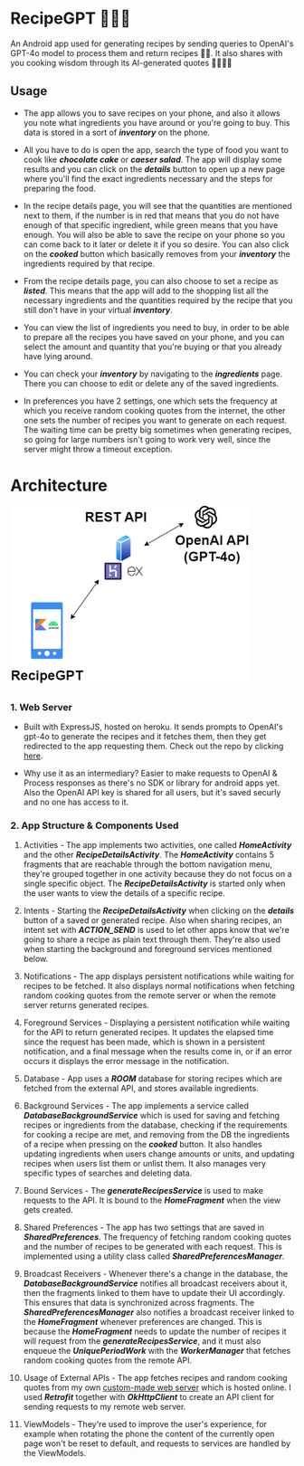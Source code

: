 # RecipeGPT 📜🥗🧁
An Android app used for generating recipes by sending queries to OpenAI's GPT-4o model to process them and return recipes 🤤🍰.
It also shares with you cooking wisdom through its AI-generated quotes 🧠👩🏻‍🍳


## Usage

- The app allows you to save recipes on your phone, and also it allows you note what ingredients you have around or you're going to buy. This data is stored in a sort of ***inventory*** on the phone.

- All you have to do is open the app, search the type of food you want to cook like ***chocolate cake*** or ***caeser salad***. The app will display some results and you can click on the ***details*** button to open up a new page where you'll find the exact ingredients necessary and the steps for preparing the food.

- In the recipe details page, you will see that the quantities are mentioned next to them, if the number is in red that means that you do not have enough of that specific ingredient, while green means that you have enough. You will also be able to save the recipe on your phone so you can come back to it later or delete it if you so desire. You can also click on the ***cooked*** button which basically removes from your ***inventory*** the ingredients required by that recipe.

- From the recipe details page, you can also choose to set a recipe as ***listed***. This means that the app will add to the shopping list all the necessary ingredients and the quantities required by the recipe that you still don't have in your virtual ***inventory***.

- You can view the list of ingredients you need to buy, in order to be able to prepare all the recipes you have saved on your phone, and you can select the amount and quantity that you're buying or that you already have lying around.

- You can check your ***inventory*** by navigating to the ***ingredients*** page. There you can choose to edit or delete any of the saved ingredients.

- In preferences you have 2 settings, one which sets the frequency at which you receive random cooking quotes from the internet, the other one sets the number of recipes you want to generate on each request. The waiting time can be pretty big sometimes when generating recipes, so going for large numbers isn't going to work very well, since the server might throw a timeout exception.

# Architecture

![architecture_pic](screenshots/architecture.png)

### 1. Web Server 
- Built with ExpressJS, hosted on heroku. It sends prompts to OpenAI's gpt-4o to generate the recipes and it fetches them, then they get redirected to the app requesting them. Check out the repo by clicking [here](https://github.com/mmswflow-upb/recipe-provider-web-server.git).

- Why use it as an intermediary? Easier to make requests to OpenAI & Process responses as there's no SDK or library for android apps yet. Also the OpenAI API key is shared for all users, but it's saved securly and no one has access to it.

### 2. App Structure & Components Used
1. Activities - The app implements two activities, one called ***HomeActivity*** and the other ***RecipeDetailsActivity***. The ***HomeActivity*** contains 5 fragments that are reachable through the bottom navigation menu, they're grouped together in one activity because they do not focus on a single specific object. The ***RecipeDetailsActivity*** is started only when the user wants to view the details of a specific recipe.

2. Intents - Starting the ***RecipeDetailsActivity*** when clicking on the ***details*** button of a saved or generated recipe. Also when sharing recipes, an intent set with ***ACTION_SEND*** is used to let other apps know that we're going to share a recipe as plain text through them. They're also used when starting the background and foreground services mentioned below.

3. Notifications - The app displays persistent notifications while waiting for recipes to be fetched. It also displays normal notifications when fetching random cooking quotes from the remote server or when the remote server returns generated recipes.

4. Foreground Services - Displaying a persistent notification while waiting for the API to return generated recipes. It updates the elapsed time since the request has been made, which is shown in a persistent notification, and a final message when the results come in, or if an error occurs it displays the error message in the notification.

5. Database - App uses a ***ROOM*** database for storing recipes which are fetched from the external API, and stores available ingredients. 

6. Background Services - The app implements a service called ***DatabaseBackgroundService*** which is used for saving and fetching recipes or ingredients from the database, checking if the requirements for cooking a recipe are met, and removing from the DB the ingredients of a recipe when pressing on the ***cooked*** button. It also handles updating ingredients when users change amounts or units, and updating recipes when users list them or unlist them. It also manages very specific types of searches and deleting data.

7. Bound Services - The ***generateRecipesService*** is used to make requests to the API. It is bound to the ***HomeFragment*** when the view gets created. 

8. Shared Preferences - The app has two settings that are saved in ***SharedPreferences***. The frequency of fetching random cooking quotes and the number of recipes to be generated with each request. This is implemented using a utility class called ***SharedPreferencesManager***.

9. Broadcast Receivers - Whenever there's a change in the database, the ***DatabaseBackgroundService*** notifies all broadcast receivers about it, then the fragments linked to them have to update their UI accordingly. This ensures that data is synchronized across fragments. The ***SharedPreferencesManager*** also notifies a broadcast receiver linked to the ***HomeFragment*** whenever preferences are changed. This is because the ***HomeFragment*** needs to update the number of recipes it will request from the ***generateRecipesService***, and it must also enqueue the ***UniquePeriodWork*** with the ***WorkerManager*** that fetches random cooking quotes from the remote API. 

10. Usage of External APIs - The app fetches recipes and random cooking quotes from my own [custom-made web server](https://github.com/mmswflow-upb/recipe-provider-web-server.git) which is hosted online. I used ***Retrofit*** together with ***OkHttpClient*** to create an API client for sending requests to my remote web server.

11. ViewModels - They're used to improve the user's experience, for example when rotating the phone the content of the currently open page won't be reset to default, and requests to services are handled by the ViewModels.
